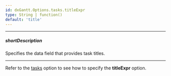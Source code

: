 ```yaml
---
id: dxGantt.Options.tasks.titleExpr
type: String | function()
default: 'title'
---
```

---
##### shortDescription
Specifies the data field that provides task titles.

---

Refer to the [tasks](/api-reference/10%20UI%20Widgets/dxGantt/1%20Configuration/tasks '/Documentation/ApiReference/UI_Components/dxGantt/Configuration/tasks/') option to see how to specify the **titleExpr** option.